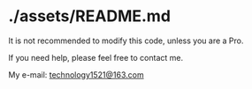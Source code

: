 # ./assets/README.md

It is not recommended to modify this code, unless you are a Pro.

If you need help, please feel free to contact me.

My e-mail: technology1521@163.com
